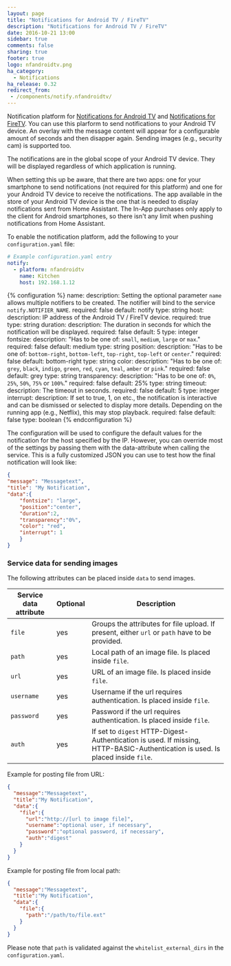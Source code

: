 ```yaml
---
layout: page
title: "Notifications for Android TV / FireTV"
description: "Notifications for Android TV / FireTV"
date: 2016-10-21 13:00
sidebar: true
comments: false
sharing: true
footer: true
logo: nfandroidtv.png
ha_category:
  - Notifications
ha_release: 0.32
redirect_from:
 - /components/notify.nfandroidtv/
---
```


Notification platform for [Notifications for Android TV](https://play.google.com/store/apps/details?id=de.cyberdream.androidtv.notifications.google) and [Notifications for FireTV](https://play.google.com/store/apps/details?id=de.cyberdream.firenotifications.google). You can use this plarform to send notifications to your Android TV device. An overlay with the message content will appear for a configurable amount of seconds and then disapper again. Sending images (e.g., security cam) is supported too.

The notifications are in the global scope of your Android TV device. They will be displayed regardless of which application is running.

When setting this up be aware, that there are two apps: one for your smartphone to send notifications (not required for this platform) and one for your Android TV device to receive the notifications. The app available in the store of your Android TV device is the one that is needed to display notifications sent from Home Assistant. The In-App purchases only apply to the client for Android smartphones, so there isn't any limit when pushing notifications from Home Assistant.

To enable the notification platform, add the following to your `configuration.yaml` file:

```yaml
# Example configuration.yaml entry
notify:
  - platform: nfandroidtv
    name: Kitchen
    host: 192.168.1.12
```

{% configuration %}
name:
  description: Setting the optional parameter `name` allows multiple notifiers to be created. The notifier will bind to the service `notify.NOTIFIER_NAME`.
  required: false
  default: notify
  type: string
host:
  description: IP address of the Android TV / FireTV device.
  required: true
  type: string
duration:
  description: The duration in seconds for which the notification will be displayed.
  required: false
  default: 5
  type: integer
fontsize:
  description: "Has to be one of: `small`, `medium`, `large` or `max`."
  required: false
  default: medium
  type: string
position:
  description: "Has to be one of: `bottom-right`, `bottom-left`, `top-right`, `top-left` or `center`."
  required: false
  default: bottom-right
  type: string
color:
  description: "Has to be one of: `grey`, `black`, `indigo`, `green`, `red`, `cyan`, `teal`, `amber` or `pink`."
  required: false
  default: grey
  type: string
transparency:
  description: "Has to be one of: `0%`, `25%`, `50%`, `75%` or `100%`."
  required: false
  default: 25%
  type: string
timeout:
  description: The timeout in seconds.
  required: false
  default: 5
  type: integer
interrupt:
  description: If set to true, 1, on etc., the notification is interactive and can be dismissed or selected to display more details. Depending on the running app (e.g., Netflix), this may stop playback.
  required: false
  default: false
  type: boolean
{% endconfiguration %}

The configuration will be used to configure the default values for the notification for the host specified by the IP. However, you can override most of the settings by passing them with the data-attribute when calling the service.
This is a fully customized JSON you can use to test how the final notification will look like:

```json
{
"message": "Messagetext",
"title": "My Notification",
"data":{
    "fontsize": "large",
    "position":"center",
    "duration":2,
    "transparency":"0%",
    "color": "red",
    "interrupt": 1
    }
}
```

### Service data for sending images

The following attributes can be placed inside `data` to send images.

| Service data attribute | Optional | Description |
| ---------------------- | -------- | ----------- |
| `file`                 |      yes | Groups the attributes for file upload. If present, either `url` or `path` have to be provided.
| `path`                |      yes | Local path of an image file. Is placed inside `file`.
| `url`                  |      yes | URL of an image file. Is placed inside `file`.
| `username`             |      yes | Username if the url requires authentication. Is placed inside `file`.
| `password`             |      yes | Password if the url requires authentication. Is placed inside `file`.
| `auth`                 |      yes | If set to `digest` HTTP-Digest-Authentication is used. If missing, HTTP-BASIC-Authentication is used. Is placed inside `file`.

Example for posting file from URL:

```json
{
  "message":"Messagetext",
  "title":"My Notification",
  "data":{
    "file":{
      "url":"http://[url to image file]",
      "username":"optional user, if necessary",
      "password":"optional password, if necessary",
      "auth":"digest"
    }
  }
}
```

Example for posting file from local path:

```json
{
  "message":"Messagetext",
  "title":"My Notification",
  "data":{
    "file":{
      "path":"/path/to/file.ext"
    }
  }
}
```

Please note that `path` is validated against the `whitelist_external_dirs` in the `configuration.yaml`.
